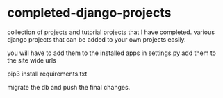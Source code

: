 # completed-django-projects
collection of projects and tutorial projects that I have completed.
various django projects that can be added to your own projects easily.

you will have to add them to the installed apps in settings.py
add them to the site wide urls 

pip3 install requirements.txt

migrate the db
and push the final changes.
